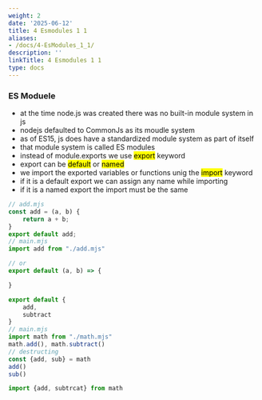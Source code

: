 ```yaml
---
weight: 2
date: '2025-06-12'
title: 4 Esmodules 1 1
aliases:
- /docs/4-EsModules_1_1/
description: ''
linkTitle: 4 Esmodules 1 1
type: docs
---
```


### ES Moduele
- at the time node.js was created there was no built-in module system in js
- nodejs defaulted to CommonJs as its moudle system
- as of ES15, js does have a standardized module system as part of itself
- that module system is called ES modules
- instead of module.exports we use <mark>export</mark> keyword
- export can be <mark>default</mark> or <mark>named</mark>
- we import the exported variables or functions unig the <mark>import</mark> keyword
- if it is a default export we can assign any name while importing
- if it is a named export the import must be the same

```mjs
// add.mjs
const add = (a, b) {
    return a + b;
}
export default add;
// main.mjs
import add from "./add.mjs"
```
```mjs
// or
export default (a, b) => {

}
```
```mjs
export default {
    add,
    subtract
}
// main.mjs
import math from "./math.mjs"
math.add(), math.subtract()
// destructing
const {add, sub} = math
add()
sub()
```
```mjs
import {add, subtrcat} from math
```
